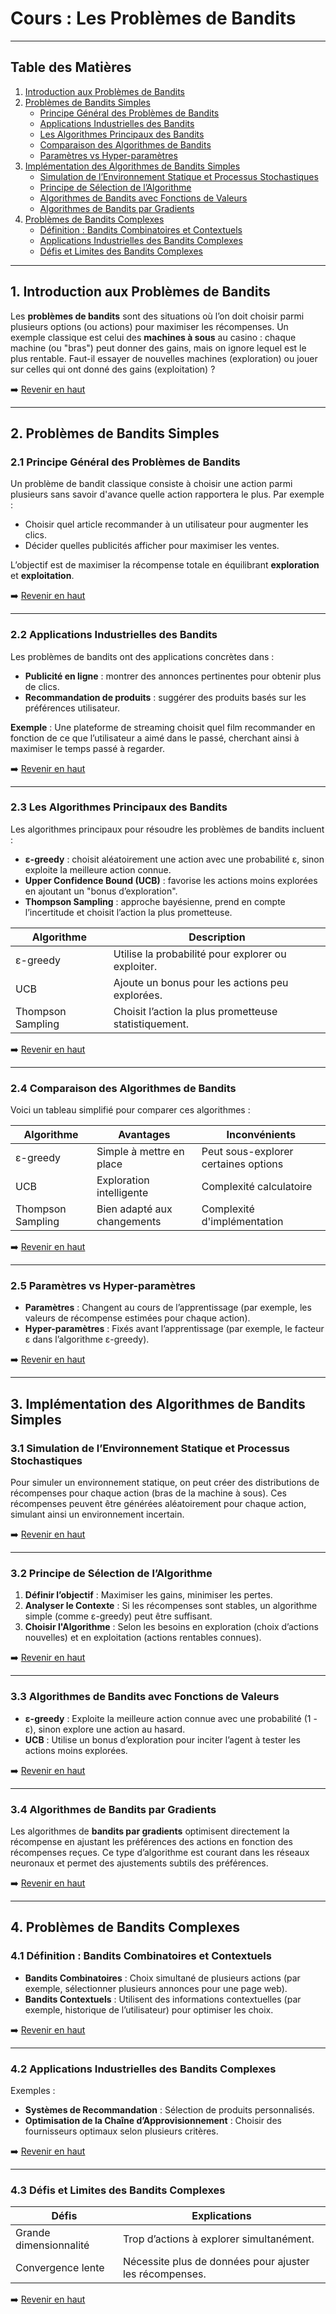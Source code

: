 # Cours : Les Problèmes de Bandits 

---

## Table des Matières

1. <a href="#intro">Introduction aux Problèmes de Bandits</a>
2. <a href="#principes-simples">Problèmes de Bandits Simples</a>
   - <a href="#principe-general">Principe Général des Problèmes de Bandits</a>
   - <a href="#applications-industrielles">Applications Industrielles des Bandits</a>
   - <a href="#algorithmes-principaux">Les Algorithmes Principaux des Bandits</a>
   - <a href="#comparaison-algorithmes">Comparaison des Algorithmes de Bandits</a>
   - <a href="#parametres-hyperparametres">Paramètres vs Hyper-paramètres</a>
3. <a href="#implementation">Implémentation des Algorithmes de Bandits Simples</a>
   - <a href="#simulation">Simulation de l’Environnement Statique et Processus Stochastiques</a>
   - <a href="#choix-algorithme">Principe de Sélection de l’Algorithme</a>
   - <a href="#algorithmes-valeur">Algorithmes de Bandits avec Fonctions de Valeurs</a>
   - <a href="#algorithmes-gradient">Algorithmes de Bandits par Gradients</a>
4. <a href="#problemes-complexes">Problèmes de Bandits Complexes</a>
   - <a href="#definition-complexes">Définition : Bandits Combinatoires et Contextuels</a>
   - <a href="#applications-complexes">Applications Industrielles des Bandits Complexes</a>
   - <a href="#defis-limites">Défis et Limites des Bandits Complexes</a>

---

## <a id="intro">1. Introduction aux Problèmes de Bandits</a>

Les **problèmes de bandits** sont des situations où l’on doit choisir parmi plusieurs options (ou actions) pour maximiser les récompenses. Un exemple classique est celui des **machines à sous** au casino : chaque machine (ou "bras") peut donner des gains, mais on ignore lequel est le plus rentable. Faut-il essayer de nouvelles machines (exploration) ou jouer sur celles qui ont donné des gains (exploitation) ?

➡️ [Revenir en haut](#)

---

## <a id="principes-simples">2. Problèmes de Bandits Simples</a>

### <a id="principe-general">2.1 Principe Général des Problèmes de Bandits</a>

Un problème de bandit classique consiste à choisir une action parmi plusieurs sans savoir d'avance quelle action rapportera le plus. Par exemple :
- Choisir quel article recommander à un utilisateur pour augmenter les clics.
- Décider quelles publicités afficher pour maximiser les ventes.

L’objectif est de maximiser la récompense totale en équilibrant **exploration** et **exploitation**. 

➡️ [Revenir en haut](#)

---

### <a id="applications-industrielles">2.2 Applications Industrielles des Bandits</a>

Les problèmes de bandits ont des applications concrètes dans :
- **Publicité en ligne** : montrer des annonces pertinentes pour obtenir plus de clics.
- **Recommandation de produits** : suggérer des produits basés sur les préférences utilisateur.

**Exemple** : Une plateforme de streaming choisit quel film recommander en fonction de ce que l’utilisateur a aimé dans le passé, cherchant ainsi à maximiser le temps passé à regarder.

➡️ [Revenir en haut](#)

---

### <a id="algorithmes-principaux">2.3 Les Algorithmes Principaux des Bandits</a>

Les algorithmes principaux pour résoudre les problèmes de bandits incluent :
- **ε-greedy** : choisit aléatoirement une action avec une probabilité ε, sinon exploite la meilleure action connue.
- **Upper Confidence Bound (UCB)** : favorise les actions moins explorées en ajoutant un "bonus d’exploration".
- **Thompson Sampling** : approche bayésienne, prend en compte l’incertitude et choisit l’action la plus prometteuse.

| Algorithme         | Description                                   |
|--------------------|-----------------------------------------------|
| ε-greedy           | Utilise la probabilité pour explorer ou exploiter.|
| UCB                | Ajoute un bonus pour les actions peu explorées. |
| Thompson Sampling  | Choisit l’action la plus prometteuse statistiquement. |

➡️ [Revenir en haut](#)

---

### <a id="comparaison-algorithmes">2.4 Comparaison des Algorithmes de Bandits</a>

Voici un tableau simplifié pour comparer ces algorithmes :

| Algorithme         | Avantages                   | Inconvénients                   |
|--------------------|-----------------------------|---------------------------------|
| ε-greedy           | Simple à mettre en place    | Peut sous-explorer certaines options |
| UCB                | Exploration intelligente    | Complexité calculatoire         |
| Thompson Sampling  | Bien adapté aux changements | Complexité d'implémentation     |

➡️ [Revenir en haut](#)

---

### <a id="parametres-hyperparametres">2.5 Paramètres vs Hyper-paramètres</a>

- **Paramètres** : Changent au cours de l’apprentissage (par exemple, les valeurs de récompense estimées pour chaque action).
- **Hyper-paramètres** : Fixés avant l’apprentissage (par exemple, le facteur ε dans l’algorithme ε-greedy).

➡️ [Revenir en haut](#)

---

## <a id="implementation">3. Implémentation des Algorithmes de Bandits Simples</a>

### <a id="simulation">3.1 Simulation de l’Environnement Statique et Processus Stochastiques</a>

Pour simuler un environnement statique, on peut créer des distributions de récompenses pour chaque action (bras de la machine à sous). Ces récompenses peuvent être générées aléatoirement pour chaque action, simulant ainsi un environnement incertain.

➡️ [Revenir en haut](#)

---

### <a id="choix-algorithme">3.2 Principe de Sélection de l’Algorithme</a>

1. **Définir l’objectif** : Maximiser les gains, minimiser les pertes.
2. **Analyser le Contexte** : Si les récompenses sont stables, un algorithme simple (comme ε-greedy) peut être suffisant.
3. **Choisir l'Algorithme** : Selon les besoins en exploration (choix d’actions nouvelles) et en exploitation (actions rentables connues).

➡️ [Revenir en haut](#)

---

### <a id="algorithmes-valeur">3.3 Algorithmes de Bandits avec Fonctions de Valeurs</a>

- **ε-greedy** : Exploite la meilleure action connue avec une probabilité \(1 - ε\), sinon explore une action au hasard.
- **UCB** : Utilise un bonus d’exploration pour inciter l’agent à tester les actions moins explorées.

➡️ [Revenir en haut](#)

---

### <a id="algorithmes-gradient">3.4 Algorithmes de Bandits par Gradients</a>

Les algorithmes de **bandits par gradients** optimisent directement la récompense en ajustant les préférences des actions en fonction des récompenses reçues. Ce type d’algorithme est courant dans les réseaux neuronaux et permet des ajustements subtils des préférences.

➡️ [Revenir en haut](#)

---

## <a id="problemes-complexes">4. Problèmes de Bandits Complexes</a>

### <a id="definition-complexes">4.1 Définition : Bandits Combinatoires et Contextuels</a>

- **Bandits Combinatoires** : Choix simultané de plusieurs actions (par exemple, sélectionner plusieurs annonces pour une page web).
- **Bandits Contextuels** : Utilisent des informations contextuelles (par exemple, historique de l’utilisateur) pour optimiser les choix.

➡️ [Revenir en haut](#)

---

### <a id="applications-complexes">4.2 Applications Industrielles des Bandits Complexes</a>

Exemples :
- **Systèmes de Recommandation** : Sélection de produits personnalisés.
- **Optimisation de la Chaîne d’Approvisionnement** : Choisir des fournisseurs optimaux selon plusieurs critères.

➡️ [Revenir en haut](#)

---

### <a id="defis-limites">4.3 Défis et Limites des Bandits Complexes</a>

| Défis                | Explications                                           |
|----------------------|--------------------------------------------------------|
| Grande dimensionnalité| Trop d’actions à explorer simultanément.               |
| Convergence lente    | Nécessite plus de données pour ajuster les récompenses.|

➡️ [Revenir en haut](#)

